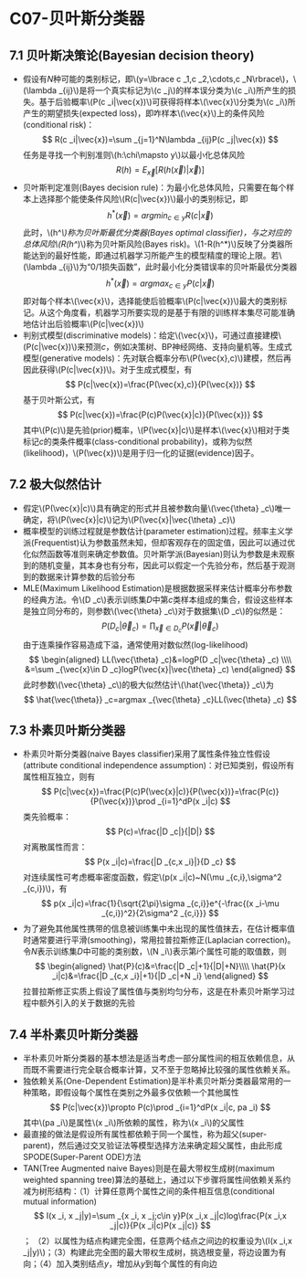 <script type="text/javascript" src="http://cdn.mathjax.org/mathjax/latest/MathJax.js?config=default"></script>
# C07-贝叶斯分类器
## 7.1 贝叶斯决策论(Bayesian decision theory)
* 假设有*N*种可能的类别标记，即\\(y=\lbrace c _1,c _2,\cdots,c _N\rbrace\\)，\\(\lambda _{ij}\\)是将一个真实标记为\\(c _j\\)的样本误分类为\\(c _i\\)所产生的损失。基于后验概率\\(P(c _i|\vec{x})\\)可获得将样本\\(\vec{x}\\)分类为\\(c _i\\)所产生的期望损失(expected loss)，即咋样本\\(\vec{x}\\)上的条件风险(conditional risk)：
$$
R(c _i|\vec{x})=\sum _{j=1}^N\lambda _{ij}P(c _j|\vec{x})
$$
任务是寻找一个判别准则\\(h:\chi\mapsto y\\)以最小化总体风险
$$
R(h)=E _{\vec{x}}[R(h(\vec{x})|\vec{x})]
$$
* 贝叶斯判定准则(Bayes decision rule)：为最小化总体风险，只需要在每个样本上选择那个能使条件风险\\(R(c|\vec{x})\\)最小的类别标记，即
$$
h^*(\vec{x})=argmin _{c\in y}R(c|\vec{x})
$$
此时，\\(h^*\\)称为贝叶斯最优分类器(Bayes optimal classifier)，与之对应的总体风险\\(R(h^*)\\)称为贝叶斯风险(Bayes risk)。\\(1-R(h^*)\\)反映了分类器所能达到的最好性能，即通过机器学习所能产生的模型精度的理论上限。若\\(\lambda _{ij}\\)为“0/1损失函数”，此时最小化分类错误率的贝叶斯最优分类器
$$
h^*(\vec{x})=argmax _{c\in y}P(c|\vec{x})
$$
即对每个样本\\(\vec{x}\\)，选择能使后验概率\\(P(c|\vec{x})\\)最大的类别标记。从这个角度看，机器学习所要实现的是基于有限的训练样本集尽可能准确地估计出后验概率\\(P(c|\vec{x})\\)
* 判别式模型(discriminative models)：给定\\(\vec{x}\\)，可通过直接建模\\(P(c|\vec{x})\\)来预测*c*，例如决策树、BP神经网络、支持向量机等。生成式模型(generative models)：先对联合概率分布\\(P(\vec{x},c)\\)建模，然后再因此获得\\(P(c|\vec{x})\\)。对于生成式模型，有
$$
P(c|\vec{x})=\frac{P(\vec{x},c)}{P(\vec{x})}
$$
基于贝叶斯公式，有
$$
P(c|\vec{x})=\frac{P(c)P(\vec{x}|c)}{P(\vec{x})}
$$
其中\\(P(c)\\)是先验(prior)概率，\\(P(\vec{x}|c)\\)是样本\\(\vec{x}\\)相对于类标记*c*的类条件概率(class-conditional probability)，或称为似然(likelihood)，\\(P(\vec{x})\\)是用于归一化的证据(evidence)因子。
## 7.2 极大似然估计
* 假定\\(P(\vec{x}|c)\\)具有确定的形式并且被参数向量\\(\vec{\theta} _c\\)唯一确定，将\\(P(\vec{x}|c)\\)记为\\(P(\vec{x}|\vec{\theta} _c)\\)
* 概率模型的训练过程就是参数估计(parameter estimation)过程。频率主义学派(Frequentist)认为参数虽然未知，但却客观存在的固定值，因此可以通过优化似然函数等准则来确定参数值。贝叶斯学派(Bayesian)则认为参数是未观察到的随机变量，其本身也有分布，因此可以假定一个先验分布，然后基于观测到的数据来计算参数的后验分布
* MLE(Maximum Likelihood Estimation)是根据数据采样来估计概率分布参数的经典方法。令\\(D _c\\)表示训练集*D*中第*c*类样本组成的集合，假设这些样本是独立同分布的，则参数\\(\vec{\theta} _c\\)对于数据集\\(D _c\\)的似然是：
$$
P(D _c|\vec{\theta} _c)=\prod _{\vec{x}\in D _c}P(\vec{x}|\vec{\theta} _c)
$$
由于连乘操作容易造成下溢，通常使用对数似然(log-likelihood)
$$
\begin{aligned}
LL(\vec{\theta} _c)&=logP(D _c|\vec{\theta} _c) \\\\
&=\sum _{\vec{x}\in D _c}logP(\vec{x}|\vec{\theta} _c)
\end{aligned}
$$
此时参数\\(\vec{\theta} _c\\)的极大似然估计\\(\hat{\vec{\theta}} _c\\)为
$$
\hat{\vec{\theta}} _c=argmax _{\vec{\theta} _c}LL(\vec{\theta} _c)
$$
## 7.3 朴素贝叶斯分类器
* 朴素贝叶斯分类器(naive Bayes classifier)采用了属性条件独立性假设(attribute conditional independence assumption)：对已知类别，假设所有属性相互独立，则有
$$
P(c|\vec{x})=\frac{P(c)P(\vec{x}|c)}{P(\vec{x})}=\frac{P(c)}{P(\vec{x})}\prod _{i=1}^dP(x _i|c)
$$
类先验概率：
$$
P(c)=\frac{|D _c|}{|D|}
$$
对离散属性而言：
$$
P(x _i|c)=\frac{|D _{c,x _i}|}{D _c}
$$
对连续属性可考虑概率密度函数，假定\\(p(x _i|c)~N(\mu _{c,i},\sigma^2 _{c,i})\\)，有
$$
p(x _i|c)=\frac{1}{\sqrt{2\pi}\sigma _{c,i}}e^{-\frac{(x _i-\mu _{c,i})^2}{2\sigma^2 _{c,i}}}
$$
* 为了避免其他属性携带的信息被训练集中未出现的属性值抹去，在估计概率值时通常要进行平滑(smoothing)，常用拉普拉斯修正(Laplacian correction)。令*N*表示训练集*D*中可能的类别数，\\(N _i\\)表示第*i*个属性可能的取值数，则
$$
\begin{aligned}
\hat{P}(c)&=\frac{|D _c|+1}{|D|+N}\\\\
\hat{P}(x _i|c)&=\frac{|D _{c,x _i}|+1}{|D _c|+N _i}
\end{aligned}
$$
拉普拉斯修正实质上假设了属性值与类别均匀分布，这是在朴素贝叶斯学习过程中额外引入的关于数据的先验
## 7.4 半朴素贝叶斯分类器
* 半朴素贝叶斯分类器的基本想法是适当考虑一部分属性间的相互依赖信息，从而既不需要进行完全联合概率计算，又不至于忽略掉比较强的属性依赖关系。
* 独依赖关系(One-Dependent Estimation)是半朴素贝叶斯分类器最常用的一种策略，即假设每个属性在类别之外最多仅依赖一个其他属性
$$
P(c|\vec{x})\propto P(c)\prod _{i=1}^dP(x _i|c, pa _i)
$$
其中\\(pa _i\\)是属性\\(x _i\\)所依赖的属性，称为\\(x _i\\)的父属性
* 最直接的做法是假设所有属性都依赖于同一个属性，称为超父(super-parent)，然后通过交叉验证法等模型选择方法来确定超父属性，由此形成SPODE(Super-Parent ODE)方法
* TAN(Tree Augmented naive Bayes)则是在最大带权生成树(maximum weighted spanning tree)算法的基础上，通过以下步骤将属性间依赖关系约减为树形结构：（1）计算任意两个属性之间的条件相互信息(conditional mutual information)
$$
I(x _i, x _j|y)=\sum _{x _i, x _j;c\in y}P(x _i,x _j|c)log\frac{P(x _i,x _j|c)}{P(x _i|c)P(x _j|c)}
$$；
（2）以属性为结点构建完全图，任意两个结点之间边的权重设为\\(I(x _i,x _j|y)\\)；（3）构建此完全图的最大带权生成树，挑选根变量，将边设置为有向；（4）加入类别结点*y*，增加从*y*到每个属性的有向边